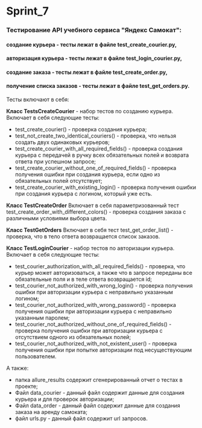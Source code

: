 # Sprint_7

### Тестирование API учебного сервиса "Яндекс Самокат": 
#### создание курьера - тесты лежат в файле test_create_courier.py, 
#### авторизация курьера - тесты лежат в файле test_login_courier.py, 
#### создание заказа - тесты лежат в файле test_create_order.py, 
#### получение списка заказов - тесты лежат в файле test_get_orders.py.

Тесты включают в себя:

**Класс TestsCreateCourier** - набор тестов по созданию курьера.
Включает в себя следующие тесты:
- test_create_courier() - проверка создания курьера;
- test_not_create_two_identical_couriers() - проверка, что нельзя создать двух одинаковых курьеров;
- test_create_courier_with_all_required_fields() - проверка создания курьера с передачей в ручку всех обязательных полей и возврата ответа при успешном запросе;
- test_create_courier_without_one_of_required_fields() - проверка получения ошибки при создания курьера, если одно из обязательных полей отсутствует;
- test_create_courier_with_existing_login() - проверка получения ошибки при создания курьера с логином, который уже есть.

**Класс TestCreateOrder**
Включает в себя параметризованный тест test_create_order_with_different_colors() - проверка создания заказа с различными условиями выбора цвета.

**Класс TestGetOrders**
Включает в себя тест test_get_order_list() - проверка, что в тело ответа возвращается список заказов.

**Класс TestLoginCourier** - набор тестов по авторизации курьера.
Включает в себя следующие тесты:
- test_courier_authorization_with_all_required_fields() - проверка, что курьер может авторизоваться, а также что в запросе переданы все обязательные поля и в теле ответа возвращается id;
- test_courier_not_authorized_with_wrong_login() - проверка получения ошибки при авторизации курьера с неправильно указанным логином;
- test_courier_not_authorized_with_wrong_password() - проверка получения ошибки при авторизации курьера с неправильно указанным паролем;
- test_courier_not_authorized_without_one_of_required_fields() - проверка получения ошибки при авторизации курьера с отсутствием одного из обязательных полей;
- test_courier_not_authorized_with_not_existent_user() -  проверка получения ошибки при попытке авторизации под несуществующим пользователем.

А также:
- папка allure_results содержит сгенерированный отчет о тестах в проекте;
- Файл data_courier - данный файл содержит данные для создания курьера и для проверок авторизации;
- Файл data_order - данный файл содержит данные для создания заказа на аренду самоката;
- файл urls.py - данный файл содержит url запросов.